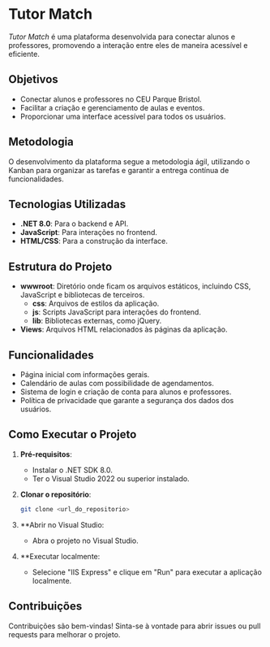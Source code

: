 # Tutor Match

*Tutor Match* é uma plataforma desenvolvida para conectar alunos e professores, promovendo a interação entre eles de maneira acessível e eficiente.

## Objetivos

- Conectar alunos e professores no CEU Parque Bristol.
- Facilitar a criação e gerenciamento de aulas e eventos.
- Proporcionar uma interface acessível para todos os usuários.

## Metodologia

O desenvolvimento da plataforma segue a metodologia ágil, utilizando o Kanban para organizar as tarefas e garantir a entrega contínua de funcionalidades.

## Tecnologias Utilizadas

- **.NET 8.0**: Para o backend e API.
- **JavaScript**: Para interações no frontend.
- **HTML/CSS**: Para a construção da interface.

## Estrutura do Projeto

- **wwwroot**: Diretório onde ficam os arquivos estáticos, incluindo CSS, JavaScript e bibliotecas de terceiros.
  - **css**: Arquivos de estilos da aplicação.
  - **js**: Scripts JavaScript para interações do frontend.
  - **lib**: Bibliotecas externas, como jQuery.
- **Views**: Arquivos HTML relacionados às páginas da aplicação.

## Funcionalidades

- Página inicial com informações gerais.
- Calendário de aulas com possibilidade de agendamentos.
- Sistema de login e criação de conta para alunos e professores.
- Política de privacidade que garante a segurança dos dados dos usuários.

## Como Executar o Projeto

1. **Pré-requisitos**:
   - Instalar o .NET SDK 8.0.
   - Ter o Visual Studio 2022 ou superior instalado.

2. **Clonar o repositório**:
   ```sh
   git clone <url_do_repositorio>
   
3. **Abrir no Visual Studio:
   - Abra o projeto no Visual Studio.

4. **Executar localmente:
   - Selecione "IIS Express" e clique em "Run" para executar a aplicação localmente.

## Contribuições

Contribuições são bem-vindas! Sinta-se à vontade para abrir issues ou pull requests para melhorar o projeto.
